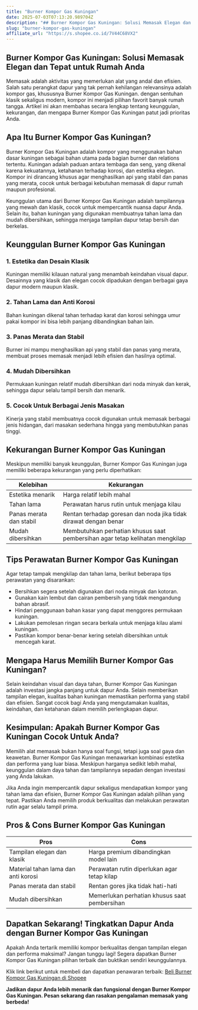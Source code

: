 ```yaml
---
title: "Burner Kompor Gas Kuningan"
date: 2025-07-03T07:13:20.989704Z
description: "## Burner Kompor Gas Kuningan: Solusi Memasak Elegan dan Tepat untuk Rumah Anda..."
slug: "burner-kompor-gas-kuningan"
affiliate_url: "https://s.shopee.co.id/7V44C68VX2"
---
```

## Burner Kompor Gas Kuningan: Solusi Memasak Elegan dan Tepat untuk Rumah Anda

Memasak adalah aktivitas yang memerlukan alat yang andal dan efisien. Salah satu perangkat dapur yang tak pernah kehilangan relevansinya adalah kompor gas, khususnya Burner Kompor Gas Kuningan. dengan sentuhan klasik sekaligus modern, kompor ini menjadi pilihan favorit banyak rumah tangga. Artikel ini akan membahas secara lengkap tentang keunggulan, kekurangan, dan mengapa Burner Kompor Gas Kuningan patut jadi prioritas Anda.

## Apa Itu Burner Kompor Gas Kuningan?

Burner Kompor Gas Kuningan adalah kompor yang menggunakan bahan dasar kuningan sebagai bahan utama pada bagian burner dan relations tertentu. Kuningan adalah paduan antara tembaga dan seng, yang dikenal karena kekuatannya, ketahanan terhadap korosi, dan estetika elegan. Kompor ini dirancang khusus agar menghasilkan api yang stabil dan panas yang merata, cocok untuk berbagai kebutuhan memasak di dapur rumah maupun profesional.

Keunggulan utama dari Burner Kompor Gas Kuningan adalah tampilannya yang mewah dan klasik, cocok untuk mempercantik nuansa dapur Anda. Selain itu, bahan kuningan yang digunakan membuatnya tahan lama dan mudah dibersihkan, sehingga menjaga tampilan dapur tetap bersih dan berkelas.

## Keunggulan Burner Kompor Gas Kuningan

### 1. Estetika dan Desain Klasik

Kuningan memiliki kilauan natural yang menambah keindahan visual dapur. Desainnya yang klasik dan elegan cocok dipadukan dengan berbagai gaya dapur modern maupun klasik.

### 2. Tahan Lama dan Anti Korosi

Bahan kuningan dikenal tahan terhadap karat dan korosi sehingga umur pakai kompor ini bisa lebih panjang dibandingkan bahan lain.

### 3. Panas Merata dan Stabil

Burner ini mampu menghasilkan api yang stabil dan panas yang merata, membuat proses memasak menjadi lebih efisien dan hasilnya optimal.

### 4. Mudah Dibersihkan

Permukaan kuningan relatif mudah dibersihkan dari noda minyak dan kerak, sehingga dapur selalu tampil bersih dan menarik.

### 5. Cocok Untuk Berbagai Jenis Masakan

Kinerja yang stabil membuatnya cocok digunakan untuk memasak berbagai jenis hidangan, dari masakan sederhana hingga yang membutuhkan panas tinggi.

## Kekurangan Burner Kompor Gas Kuningan

Meskipun memiliki banyak keunggulan, Burner Kompor Gas Kuningan juga memiliki beberapa kekurangan yang perlu diperhatikan:

| Kelebihan                     | Kekurangan                                 |
|------------------------------|--------------------------------------------|
| Estetika menarik           | Harga relatif lebih mahal              |
| Tahan lama                 | Perawatan harus rutin untuk menjaga kilau  |
| Panas merata dan stabil     | Rentan terhadap goresan dan noda jika tidak dirawat dengan benar |
| Mudah dibersihkan          | Membutuhkan perhatian khusus saat pembersihan agar tetap kelihatan mengkilap |

## Tips Perawatan Burner Kompor Gas Kuningan

Agar tetap tampak mengkilap dan tahan lama, berikut beberapa tips perawatan yang disarankan:

- Bersihkan segera setelah digunakan dari noda minyak dan kotoran.
- Gunakan kain lembut dan cairan pembersih yang tidak mengandung bahan abrasif.
- Hindari penggunaan bahan kasar yang dapat menggores permukaan kuningan.
- Lakukan pemolesan ringan secara berkala untuk menjaga kilau alami kuningan.
- Pastikan kompor benar-benar kering setelah dibersihkan untuk mencegah karat.

## Mengapa Harus Memilih Burner Kompor Gas Kuningan?

Selain keindahan visual dan daya tahan, Burner Kompor Gas Kuningan adalah investasi jangka panjang untuk dapur Anda. Selain memberikan tampilan elegan, kualitas bahan kuningan memastikan performa yang stabil dan efisien. Sangat cocok bagi Anda yang mengutamakan kualitas, keindahan, dan ketahanan dalam memilih perlengkapan dapur.

## Kesimpulan: Apakah Burner Kompor Gas Kuningan Cocok Untuk Anda?

Memilih alat memasak bukan hanya soal fungsi, tetapi juga soal gaya dan keawetan. Burner Kompor Gas Kuningan menawarkan kombinasi estetika dan performa yang luar biasa. Meskipun harganya sedikit lebih mahal, keunggulan dalam daya tahan dan tampilannya sepadan dengan investasi yang Anda lakukan.

Jika Anda ingin mempercantik dapur sekaligus mendapatkan kompor yang tahan lama dan efisien, Burner Kompor Gas Kuningan adalah pilihan yang tepat. Pastikan Anda memilih produk berkualitas dan melakukan perawatan rutin agar selalu tampil prima.

## Pros & Cons Burner Kompor Gas Kuningan

| Pros                                              | Cons                                              |
|--------------------------------------------------|---------------------------------------------------|
| Tampilan elegan dan klasik                     | Harga premium dibandingkan model lain           |
| Material tahan lama dan anti korosi            | Perawatan rutin diperlukan agar tetap kilap   |
| Panas merata dan stabil                        | Rentan gores jika tidak hati-hati                |
| Mudah dibersihkan                                | Memerlukan perhatian khusus saat pembersihan |

## Dapatkan Sekarang! Tingkatkan Dapur Anda dengan Burner Kompor Gas Kuningan

Apakah Anda tertarik memiliki kompor berkualitas dengan tampilan elegan dan performa maksimal? Jangan tunggu lagi! Segera dapatkan Burner Kompor Gas Kuningan pilihan terbaik dan buktikan sendiri keunggulannya.

Klik link berikut untuk membeli dan dapatkan penawaran terbaik: [Beli Burner Kompor Gas Kuningan di Shopee](https://s.shopee.co.id/7V44C68VX2)

**Jadikan dapur Anda lebih menarik dan fungsional dengan Burner Kompor Gas Kuningan. Pesan sekarang dan rasakan pengalaman memasak yang berbeda!**